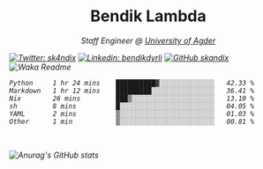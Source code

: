 <h1 align="center"> Bendik Lambda </h1>
<p align="center"><em>Staff Engineer @ <a href="http://www.uia.no">University of Agder</a></p>



[![Twitter: sk4ndix](https://img.shields.io/twitter/follow/sk4ndix?style=social)](https://twitter.com/sk4ndix)
[![Linkedin: bendikdyrli](https://img.shields.io/badge/-bendikdyrli-blue?style=flat-square&logo=Linkedin&logoColor=white&link=https://www.linkedin.com/in/bendikdyrli/)](https://www.linkedin.com/in/bendikdyrli/)
[![GitHub skandix](https://img.shields.io/github/followers/skandix?label=follow&style=social)](https://github.com/skandix)
![Waka Readme](https://github.com/skandix/skandix/workflows/Waka%20Readme/badge.svg)


<!--START_SECTION:waka-->

```text
Python     1 hr 24 mins    ██████████▓░░░░░░░░░░░░░░   42.33 %
Markdown   1 hr 12 mins    █████████░░░░░░░░░░░░░░░░   36.41 %
Nix        26 mins         ███▒░░░░░░░░░░░░░░░░░░░░░   13.10 %
sh         8 mins          █░░░░░░░░░░░░░░░░░░░░░░░░   04.05 %
YAML       2 mins          ▒░░░░░░░░░░░░░░░░░░░░░░░░   01.03 %
Other      1 min           ▒░░░░░░░░░░░░░░░░░░░░░░░░   00.81 %
```

<!--END_SECTION:waka-->

  <br>
  
![Anurag's GitHub stats](https://github-readme-stats.vercel.app/api?username=skandix&show_icons=true&theme=tokyonight)


